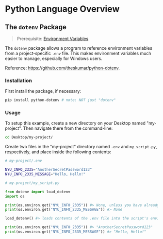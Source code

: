 # Python Language Overview

## The `dotenv` Package

> Prerequisite: [Environment Variables](/notes/software/environment-variables.md)

The `dotenv` package allows a program to reference environment variables from a project-specific `.env` file. This makes environment variables much easier to manage, especially for Windows users.

Reference: https://github.com/theskumar/python-dotenv.

### Installation

First install the package, if necessary:

```sh
pip install python-dotenv # note: NOT just "dotenv"
```

### Usage


To setup this example, create a new directory on your Desktop named "my-project". Then navigate there from the command-line:

```sh
cd Desktop/my-project/
```

Create two files in the "my-project" directory named `.env` and `my_script.py`, respectively, and place inside the following contents:

```sh
# my-project/.env

NYU_INFO_2335="AnotherSecretPassword123"
NYU_INFO_2335_MESSAGE="Hello, Hello!"
```

```py
# my-project/my_script.py

from dotenv import load_dotenv
import os

print(os.environ.get("NYU_INFO_2335")) #> None, unless you have already set it, perhaps globally as a result of the "Environment Variables Overview"
print(os.environ.get("NYU_INFO_2335_MESSAGE")) #> None

load_dotenv() #> loads contents of the .env file into the script's environment

print(os.environ.get("NYU_INFO_2335")) #> "AnotherSecretPassword123"
print(os.environ.get("NYU_INFO_2335_MESSAGE")) #> "Hello, Hello!"
```
